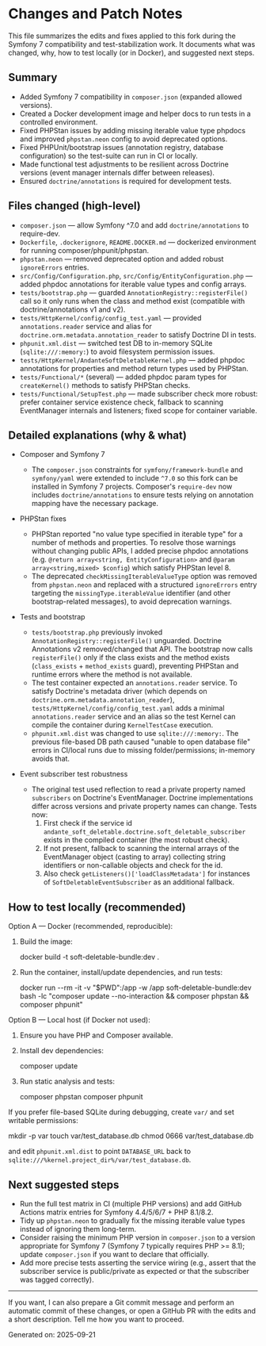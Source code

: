 # Changes and Patch Notes

This file summarizes the edits and fixes applied to this fork during the Symfony 7 compatibility and test-stabilization work. It documents what was changed, why, how to test locally (or in Docker), and suggested next steps.

## Summary

- Added Symfony 7 compatibility in `composer.json` (expanded allowed versions).
- Created a Docker development image and helper docs to run tests in a controlled environment.
- Fixed PHPStan issues by adding missing iterable value type phpdocs and improved `phpstan.neon` config to avoid deprecated options.
- Fixed PHPUnit/bootstrap issues (annotation registry, database configuration) so the test-suite can run in CI or locally.
- Made functional test adjustments to be resilient across Doctrine versions (event manager internals differ between releases).
- Ensured `doctrine/annotations` is required for development tests.

## Files changed (high-level)

- `composer.json` — allow Symfony ^7.0 and add `doctrine/annotations` to require-dev.
- `Dockerfile`, `.dockerignore`, `README.DOCKER.md` — dockerized environment for running composer/phpunit/phpstan.
- `phpstan.neon` — removed deprecated option and added robust `ignoreErrors` entries.
- `src/Config/Configuration.php`, `src/Config/EntityConfiguration.php` — added phpdoc annotations for iterable value types and config arrays.
- `tests/bootstrap.php` — guarded `AnnotationRegistry::registerFile()` call so it only runs when the class and method exist (compatible with doctrine/annotations v1 and v2).
- `tests/HttpKernel/config/config_test.yaml` — provided `annotations.reader` service and alias for `doctrine.orm.metadata.annotation_reader` to satisfy Doctrine DI in tests.
- `phpunit.xml.dist` — switched test DB to in-memory SQLite (`sqlite:///:memory:`) to avoid filesystem permission issues.
- `tests/HttpKernel/AndanteSoftDeletableKernel.php` — added phpdoc annotations for properties and method return types used by PHPStan.
- `tests/Functional/*` (several) — added phpdoc param types for `createKernel()` methods to satisfy PHPStan checks.
- `tests/Functional/SetupTest.php` — made subscriber check more robust: prefer container service existence check, fallback to scanning EventManager internals and listeners; fixed scope for container variable.

## Detailed explanations (why & what)

- Composer and Symfony 7

  - The `composer.json` constraints for `symfony/framework-bundle` and `symfony/yaml` were extended to include `^7.0` so this fork can be installed in Symfony 7 projects. Composer's `require-dev` now includes `doctrine/annotations` to ensure tests relying on annotation mapping have the necessary package.

- PHPStan fixes

  - PHPStan reported "no value type specified in iterable type" for a number of methods and properties. To resolve those warnings without changing public APIs, I added precise phpdoc annotations (e.g. `@return array<string, EntityConfiguration>` and `@param array<string,mixed> $config`) which satisfy PHPStan level 8.
  - The deprecated `checkMissingIterableValueType` option was removed from `phpstan.neon` and replaced with a structured `ignoreErrors` entry targeting the `missingType.iterableValue` identifier (and other bootstrap-related messages), to avoid deprecation warnings.

- Tests and bootstrap

  - `tests/bootstrap.php` previously invoked `AnnotationRegistry::registerFile()` unguarded. Doctrine Annotations v2 removed/changed that API. The bootstrap now calls `registerFile()` only if the class exists and the method exists (`class_exists` + `method_exists` guard), preventing PHPStan and runtime errors where the method is not available.
  - The test container expected an `annotations.reader` service. To satisfy Doctrine's metadata driver (which depends on `doctrine.orm.metadata.annotation_reader`), `tests/HttpKernel/config/config_test.yaml` adds a minimal `annotations.reader` service and an alias so the test Kernel can compile the container during `KernelTestCase` execution.
  - `phpunit.xml.dist` was changed to use `sqlite:///:memory:`. The previous file-based DB path caused "unable to open database file" errors in CI/local runs due to missing folder/permissions; in-memory avoids that.

- Event subscriber test robustness
  - The original test used reflection to read a private property named `subscribers` on Doctrine's EventManager. Doctrine implementations differ across versions and private property names can change. Tests now:
    1. First check if the service id `andante_soft_deletable.doctrine.soft_deletable_subscriber` exists in the compiled container (the most robust check).
    2. If not present, fallback to scanning the internal arrays of the EventManager object (casting to array) collecting string identifiers or non-callable objects and check for the id.
    3. Also check `getListeners()['loadClassMetadata']` for instances of `SoftDeletableEventSubscriber` as an additional fallback.

## How to test locally (recommended)

Option A — Docker (recommended, reproducible):

1. Build the image:

   docker build -t soft-deletable-bundle:dev .

2. Run the container, install/update dependencies, and run tests:

   docker run --rm -it -v "$PWD":/app -w /app soft-deletable-bundle:dev bash -lc "composer update --no-interaction && composer phpstan && composer phpunit"

Option B — Local host (if Docker not used):

1. Ensure you have PHP and Composer available.
2. Install dev dependencies:

   composer update

3. Run static analysis and tests:

   composer phpstan
   composer phpunit

If you prefer file-based SQLite during debugging, create `var/` and set writable permissions:

mkdir -p var
touch var/test_database.db
chmod 0666 var/test_database.db

and edit `phpunit.xml.dist` to point `DATABASE_URL` back to `sqlite:///%kernel.project_dir%/var/test_database.db`.

## Next suggested steps

- Run the full test matrix in CI (multiple PHP versions) and add GitHub Actions matrix entries for Symfony 4.4/5/6/7 + PHP 8.1/8.2.
- Tidy up `phpstan.neon` to gradually fix the missing iterable value types instead of ignoring them long-term.
- Consider raising the minimum PHP version in `composer.json` to a version appropriate for Symfony 7 (Symfony 7 typically requires PHP >= 8.1); update `composer.json` if you want to declare that officially.
- Add more precise tests asserting the service wiring (e.g., assert that the subscriber service is public/private as expected or that the subscriber was tagged correctly).

---

If you want, I can also prepare a Git commit message and perform an automatic commit of these changes, or open a GitHub PR with the edits and a short description. Tell me how you want to proceed.

Generated on: 2025-09-21

